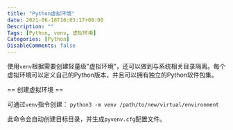 ```yaml
---
title: "Python虚拟环境"
date: 2021-06-18T16:03:17+08:00
Description: ""
Tags: [Python, venv, 虚拟环境]
Categories: [Python]
DisableComments: false
---
```


使用``venv``根据需要创建轻量级"虚拟环境"，还可以做到与系统相关目录隔离。每个虚拟环境可以定义自己的Python版本，并且可以拥有独立的Python软件包集。

== 创建虚拟环境 ==

可通过``venv``指令创建：
```python3 -m venv /path/to/new/virtual/environment```

此命令会自动创建目标目录，并生成``pyvenv.cfg``配置文件。
